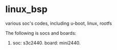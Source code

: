 # linux_bsp
various soc's codes, including u-boot, linux, rootfs

The following is socs and boards:
1. soc: s3c2440. board: mini2440.
